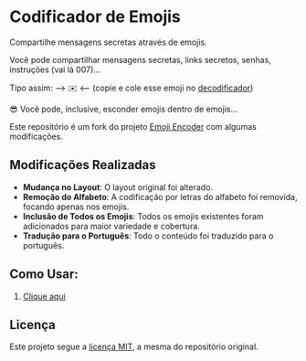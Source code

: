 # Codificador de Emojis

Compartilhe mensagens secretas através de emojis.

Você pode compartilhar mensagens secretas, links secretos, senhas, instruções (vai lá 007)... 

Tipo assim: --> 󠅀󠅑󠅢󠅑󠄐󠅦󠅕󠅢󠄐󠅑󠄐󠅝󠅕󠅞󠅣󠅑󠅗󠅕󠅝󠄜󠄐󠅔󠅕󠅓󠅟󠅔󠅙󠅖󠅙󠅡󠅥󠅕󠄐󠅕󠅣󠅤󠅕󠄐󠅕󠅝󠅟󠅚󠅙󠄪󠄐󠇠󠆏󠆁󠅹󠇣󠆐󠅴󠆡󠇣󠆐󠅵󠆎󠇣󠆐󠅵󠆔󠇣󠆐󠅵󠆅󠇣󠆐󠅵󠆓󠇣󠆐󠅴󠆀󠇣󠆐󠅵󠆄󠇣󠆐󠅵󠆅󠇣󠆐󠅴󠆀󠇣󠆐󠅵󠆔󠇣󠆐󠅵󠆅󠇣󠆐󠅴󠆀󠇣󠆐󠅵󠆍󠇣󠆐󠅵󠆏󠇣󠆐󠅵󠆓󠇣󠆐󠅵󠆔󠇣󠆐󠅵󠆒󠇣󠆐󠅵󠆁󠇣󠆐󠅵󠆒󠇣󠆐󠅴󠆀󠇣󠆐󠅵󠆁󠇣󠆐󠅴󠆀󠇣󠆐󠅵󠆍󠇣󠆐󠅵󠆅󠇣󠆐󠅵󠆎󠇣󠆐󠅵󠆓󠇣󠆐󠅵󠆁󠇣󠆐󠅵󠆇󠇣󠆐󠅵󠆅󠇣󠆐󠅵󠆍󠇣󠆐󠅴󠆌󠇣󠆐󠅴󠆀󠇣󠆐󠅵󠆖󠇣󠆐󠅵󠆅󠇣󠆐󠅵󠆒󠇣󠆐󠅵󠆉󠇣󠆐󠅵󠆆󠇣󠆐󠅵󠆉󠇣󠆐󠅵󠆑󠇣󠆐󠅵󠆕󠇣󠆐󠅵󠆅󠇣󠆐󠅴󠆀󠇣󠆐󠅵󠆓󠇣󠆐󠅵󠆅󠇣󠆐󠅴󠆀󠇣󠆐󠅵󠆅󠇣󠆐󠅵󠆓󠇣󠆐󠅵󠆔󠇣󠆐󠅶󠆣󠇣󠆐󠅶✉️󠅃󠅥󠅑󠄐󠅝󠅕󠅞󠅣󠅑󠅗󠅕󠅝󠄐󠅕󠅣󠅤󠆳󠆑󠄐󠅠󠅢󠅟󠅞󠅤󠅑󠄞󠄐󠅅󠅣󠅕󠄐󠅟󠄐󠅕󠅝󠅟󠅚󠅙󠄐󠅑󠄐󠅣󠅕󠅗󠅥󠅙󠅢󠄐󠅠󠅑󠅢󠅑󠄐󠅦󠅕󠅢󠄐󠅑󠄐󠅝󠅕󠅞󠅣󠅑󠅗󠅕󠅝󠄪󠄐󠇠󠆏󠆁󠅰󠇣󠆐󠅵󠅶󠇣󠆐󠅵󠆁󠇣󠆐󠅵󠆍󠇣󠆐󠅵󠆏󠇣󠆐󠅵󠆓󠇣󠆐󠅴󠆀󠇣󠆐󠅵󠆌󠇣󠆐󠅶󠆣󠇣󠆐󠅶󠆁󠇣󠆐󠅴󠆁󠇣󠆐󠅴󠆀󠇣󠆐󠅴󠆡󠇣󠆐󠅵󠆎󠇣󠆐󠅵󠆔󠇣󠆐󠅵󠆅󠇣󠆐󠅵󠆓󠇣󠆐󠅴󠆀󠇣󠆐󠅵󠆄󠇣󠆐󠅵󠆅󠇣󠆐󠅴󠆀󠇣󠆐󠅵󠆍󠇣󠆐󠅵󠆁󠇣󠆐󠅵󠆉󠇣󠆐󠅵󠆓󠇣󠆐󠅴󠆀󠇣󠆐󠅵󠆎󠇣󠆐󠅵󠆁󠇣󠆐󠅵󠆄󠇣󠆐󠅵󠆁󠇣󠆐󠅴󠆌󠇣󠆐󠅴󠆀󠇣󠆐󠅵󠆃󠇣󠆐󠅵󠆅󠇣󠆐󠅵󠆒󠇣󠆐󠅵󠆔󠇣󠆐󠅵󠆉󠇣󠆐󠅵󠆆󠇣󠆐󠅵󠆉󠇣󠆐󠅵󠆑󠇣󠆐󠅵󠆕󠇣󠆐󠅵󠆅󠇣󠆐󠅴󠆍󠇣󠆐󠅵󠆓󠇣󠆐󠅵󠆅󠇣󠆐󠅴󠆀󠇣󠆐󠅵󠆄󠇣󠆐󠅵󠆅󠇣󠆐󠅴󠆀󠇣󠆐󠅵󠆑󠇣󠆐󠅵󠆕󠇣󠆐󠅵󠆅󠇣󠆐󠅴󠆀󠇣󠆐󠅵󠆅󠇣󠆐󠅵󠆓󠇣󠆐󠅵󠆔󠇣󠆐󠅶󠆣󠇣󠆐󠅶󠆁󠇣󠆐󠅴󠆀󠇣󠆐󠅵󠆓󠇣󠆐󠅵󠆏󠇣󠆐󠅵󠆚󠇣󠆐󠅵󠆉󠇣󠆐󠅵󠆎󠇣󠆐󠅵󠆈󠇣󠆐󠅵󠆏󠇣󠆐󠅴󠆎󠇣󠆐󠅴󠆀󠇣󠆐󠅴󠆮󠇣󠆐󠅶󠆣󠇣󠆐󠅶󠆃󠇣󠆐󠅵󠆏󠇣󠆐󠅴󠆀󠇣󠆐󠅵󠆐󠇣󠆐󠅵󠆏󠇣󠆐󠅵󠆄󠇣󠆐󠅵󠆅󠇣󠆐󠅵󠆍󠇣󠆐󠅵󠆏󠇣󠆐󠅵󠆓󠇣󠆐󠅴󠆀󠇣󠆐󠅵󠆁󠇣󠆐󠅵󠆒󠇣󠆐󠅵󠆒󠇣󠆐󠅵󠆉󠇣󠆐󠅵󠆓󠇣󠆐󠅵󠆃󠇣󠆐󠅵󠆁󠇣󠆐󠅵󠆒󠇣󠆐󠅴󠆀󠇣󠆐󠅵󠆖󠇣󠆐󠅵󠆁󠇣󠆐󠅵󠆚󠇣󠆐󠅵󠆁󠇣󠆐󠅵󠆍󠇣󠆐󠅵󠆅󠇣󠆐󠅵󠆎󠇣󠆐󠅵󠆔󠇣󠆐󠅵󠆏󠇣󠆐󠅵󠆓󠇣󠆐󠅴󠆎󠇣󠆐󠅴󠆀󠇣󠆐󠅵󠅴󠇣󠆐󠅵󠆕󠇣󠆐󠅵󠆄󠇣󠆐󠅵󠆏󠇣󠆐󠅴󠆀󠇣󠆐󠅵󠆃󠇣󠆐󠅵󠆅󠇣󠆐󠅵󠆒󠇣󠆐󠅵󠆔󠇣󠆐󠅵󠆏󠇣󠆐󠅴󠆟󠇣󠆐󠅴󠆀󠇣󠆐󠅴󠆡󠇣󠆐󠅵󠆑󠇣󠆐󠅵󠆕󠇣󠆐󠅵󠆉󠇣󠆐󠅴󠆀󠇣󠆐󠅵󠆅󠇣󠆐󠅵󠆓󠇣󠆐󠅵󠆔󠇣󠆐󠅶󠆣󠇣󠆐󠅶󠆁󠇣󠆐󠅴󠆀󠇣󠆐󠅵󠆁󠇣󠆐󠅴󠆀󠇣󠆐󠅵󠆍󠇣󠆐󠅵󠆅󠇣󠆐󠅵󠆎󠇣󠆐󠅵󠆓󠇣󠆐󠅵󠆁󠇣󠆐󠅵󠆇󠇣󠆐󠅵󠆅󠇣󠆐󠅵󠆍󠇣󠆐󠅴󠆚󠇣󠆐󠅴󠆀󠇣󠆐󠅷󠆐󠇣󠆐󠅶󠅿󠇣󠆐󠅶󠆄󠇣󠆐󠅶󠆋󠇣󠆐󠅷󠆓󠇣󠆐󠅶󠆀󠇣󠆐󠅵󠆧󠇣󠆐󠅶󠅲󠇣󠆐󠅷󠆓󠇣󠆐󠅶󠆀󠇣󠆐󠅵󠆥󠇣󠆐󠅶󠆐󠇣󠆐󠅷󠆓󠇣󠆐󠅶󠆀󠇣󠆐󠅵󠆦󠇣󠆐󠅶󠆌󠇣󠆐󠅷󠆓󠇣󠆐󠅶󠆀󠇣󠆐󠅵󠆧󠇣󠆐󠅶󠅿󠇣󠆐󠅷󠆓󠇣󠆐󠅶󠆀󠇣󠆐󠅵󠆦󠇣󠆐󠅶󠆈󠇣󠆐󠅷󠆓󠇣󠆐󠅶󠆀󠇣󠆐󠅵󠆥󠇣󠆐󠅶󠆟󠇣󠆐󠅷󠆓󠇣󠆐󠅶󠆀󠇣󠆐󠅵󠆧󠇣󠆐󠅶󠆃󠇣󠆐󠅷󠆓󠇣󠆐󠅶󠆀󠇣󠆐󠅵󠆦󠇣󠆐󠅶󠅰󠇣󠆐󠅷󠆓󠇣󠆐󠅶󠆀󠇣󠆐󠅵󠆥󠇣󠆐󠅶󠆔󠇣󠆐󠅷󠆓󠇣󠆐󠅶󠆀󠇣󠆐󠅵󠆦󠇣󠆐󠅶󠆆󠇣󠆐󠅷󠆓󠇣󠆐󠅶󠆀󠇣󠆐󠅵󠆧󠇣󠆐󠅶󠆃󠇣󠆐󠅷󠆓󠇣󠆐󠅶󠆀󠇣󠆐󠅵󠆦󠇣󠆐󠅶󠅰󠇣󠆐󠅷󠆓󠇣󠆐󠅶󠆀󠇣󠆐󠅵󠆥󠇣󠆐󠅶󠆕󠇣󠆐󠅷󠆓󠇣󠆐󠅶󠆀󠇣󠆐󠅵󠆦󠇣󠆐󠅵󠆯󠇣󠆐󠅷󠆓󠇣󠆐󠅶󠆀󠇣󠆐󠅵󠆧󠇣󠆐󠅶󠆃󠇣󠆐󠅷󠆓󠇣󠆐󠅶󠆀󠇣󠆐󠅵󠆦󠇣󠆐󠅶󠅰󠇣󠆐󠅷󠆓󠇣󠆐󠅶󠆀󠇣󠆐󠅵󠆥󠇣󠆐󠅶󠆕󠇣󠆐󠅷󠆓󠇣󠆐󠅶󠆀󠇣󠆐󠅵󠆦󠇣󠆐󠅵󠆩󠇣󠆐󠅷󠆓󠇣󠆐󠅶󠆀󠇣󠆐󠅵󠆧󠇣󠆐󠅶󠆃󠇣󠆐󠅷󠆓󠇣󠆐󠅶󠆀󠇣󠆐󠅵󠆦󠇣󠆐󠅶󠅰󠇣󠆐󠅷󠆓󠇣󠆐󠅶󠆀󠇣󠆐󠅵󠆥󠇣󠆐󠅶󠆔󠇣󠆐󠅷󠆓󠇣󠆐󠅶󠆀󠇣󠆐󠅵󠆦󠇣󠆐󠅵󠆠󠇣󠆐󠅷󠆓󠇣󠆐󠅶󠆀󠇣󠆐󠅵󠆧󠇣󠆐󠅶󠆃󠇣󠆐󠅷󠆓󠇣󠆐󠅶󠆀󠇣󠆐󠅵󠆦󠇣󠆐󠅶󠅰󠇣󠆐󠅷󠆓󠇣󠆐󠅶󠆀󠇣󠆐󠅵󠆥󠇣󠆐󠅶󠆕󠇣󠆐󠅷󠆓󠇣󠆐󠅶󠆀󠇣󠆐󠅵󠆦󠇣󠆐󠅵󠆭󠇣󠆐󠅷󠆓󠇣󠆐󠅶󠆀󠇣󠆐󠅵󠆧󠇣󠆐󠅶󠆃󠇣󠆐󠅷󠆓󠇣󠆐󠅶󠆀󠇣󠆐󠅵󠆦󠇣󠆐󠅶󠅰󠇣󠆐󠅷󠆓󠇣󠆐󠅶󠆀󠇣󠆐󠅵󠆥󠇣󠆐󠅶󠆕󠇣󠆐󠅷󠆓󠇣󠆐󠅶󠆀󠇣󠆐󠅵󠆦󠇣󠆐󠅵󠆡󠇣󠆐󠅷󠆓󠇣󠆐󠅶󠆀󠇣󠆐󠅵󠆧󠇣󠆐󠅶󠆃󠇣󠆐󠅷󠆓󠇣󠆐󠅶󠆀󠇣󠆐󠅵󠆦󠇣󠆐󠅶󠅰󠇣󠆐󠅷󠆓󠇣󠆐󠅶󠆀󠇣󠆐󠅵󠆥󠇣󠆐󠅶󠆕󠇣󠆐󠅷󠆓󠇣󠆐󠅶󠆀󠇣󠆐󠅵󠆦󠇣󠆐󠅵󠆬󠇣󠆐󠅷󠆓󠇣󠆐󠅶󠆀󠇣󠆐󠅵󠆧󠇣󠆐󠅶󠆃󠇣󠆐󠅷󠆓󠇣󠆐󠅶󠆀󠇣󠆐󠅵󠆦󠇣󠆐󠅶󠅰󠇣󠆐󠅷󠆓󠇣󠆐󠅶󠆀󠇣󠆐󠅵󠆥󠇣󠆐󠅶󠆔󠇣󠆐󠅷󠆓󠇣󠆐󠅶󠆀󠇣󠆐󠅵󠆦󠇣󠆐󠅵󠆡󠇣󠆐󠅷󠆓󠇣󠆐󠅶󠆀󠇣󠆐󠅵󠆧󠇣󠆐󠅶󠆃󠇣󠆐󠅷󠆓󠇣󠆐󠅶󠆀󠇣󠆐󠅵󠆦󠇣󠆐󠅶󠅰󠇣󠆐󠅷󠆓󠇣󠆐󠅶󠆀󠇣󠆐󠅵󠆥󠇣󠆐󠅶󠆔󠇣󠆐󠅷󠆓󠇣󠆐󠅶󠆀󠇣󠆐󠅵󠆦󠇣󠆐󠅵󠆡󠇣󠆐󠅷󠆓󠇣󠆐󠅶󠆀󠇣󠆐󠅵󠆧󠇣󠆐󠅶󠆃󠇣󠆐󠅷󠆓󠇣󠆐󠅶󠆀󠇣󠆐󠅵󠆦󠇣󠆐󠅶󠅰󠇣󠆐󠅷󠆓󠇣󠆐󠅶󠆀󠇣󠆐󠅵󠆥󠇣󠆐󠅶󠆔󠇣󠆐󠅷󠆓󠇣󠆐󠅶󠆀󠇣󠆐󠅵󠆦󠇣󠆐󠅵󠆠󠇣󠆐󠅷󠆓󠇣󠆐󠅶󠆀󠇣󠆐󠅵󠆤󠇣󠆐󠅶󠅰󠇣󠆐󠅷󠆓󠇣󠆐󠅶󠆀󠇣󠆐󠅵󠆤󠇣󠆐󠅶󠆕󠇣󠆐󠅷󠆓󠇣󠆐󠅶󠆀󠇣󠆐󠅵󠆥󠇣󠆐󠅵󠆢󠇣󠆐󠅷󠆓󠇣󠆐󠅶󠆀󠇣󠆐󠅵󠆥󠇣󠆐󠅵󠆢󠇣󠆐󠅷󠆓󠇣󠆐󠅶󠆀󠇣󠆐󠅵󠆤󠇣󠆐󠅶󠆟󠇣󠆐󠅷󠆓󠇣󠆐󠅶󠆀󠇣󠆐󠅵󠆤󠇣󠆐󠅶󠅰󠇣󠆐󠅷󠆓󠇣󠆐󠅶󠆀󠇣󠆐󠅵󠆤󠇣󠆐󠅶󠆓󠇣󠆐󠅷󠆓󠇣󠆐󠅶󠆀󠇣󠆐󠅵󠆥󠇣󠆐󠅵󠆢󠇣󠆐󠅷󠆓󠇣󠆐󠅶󠆀󠇣󠆐󠅵󠆦󠇣󠆐󠅶󠆓󠇣󠆐󠅷󠆓󠇣󠆐󠅶󠆀󠇣󠆐󠅵󠆥󠇣󠆐󠅶󠆝󠇣󠆐󠅷󠆓󠇣󠆐󠅶󠆀󠇣󠆐󠅵󠆥󠇣󠆐󠅵󠆤󠇣󠆐󠅷󠆓󠇣󠆐󠅶󠆀󠇣󠆐󠅵󠆤󠇣󠆐󠅶󠆙󠇣󠆐󠅷󠆓󠇣󠆐󠅶󠆀󠇣󠆐󠅵󠆤󠇣󠆐󠅶󠆓󠇣󠆐󠅷󠆓󠇣󠆐󠅶󠆀󠇣󠆐󠅵󠆤󠇣󠆐󠅶󠆟󠇣󠆐󠅷󠆓󠇣󠆐󠅶󠆀󠇣󠆐󠅵󠆤󠇣󠆐󠅶󠅰󠇣󠆐󠅷󠆓󠇣󠆐󠅶󠆀󠇣󠆐󠅵󠆧󠇣󠆐󠅶󠅲󠇣󠆐󠅷󠆓󠇣󠆐󠅶󠆀󠇣󠆐󠅵󠆥󠇣󠆐󠅶󠆐󠇣󠆐󠅷󠆓󠇣󠆐󠅶󠆀󠇣󠆐󠅵󠆦󠇣󠆐󠅶󠆌󠇣󠆐󠅷󠆓󠇣󠆐󠅶󠆀󠇣󠆐󠅵󠆧󠇣󠆐󠅶󠅿󠇣󠆐󠅷󠆓󠇣󠆐󠅶󠆀󠇣󠆐󠅵󠆦󠇣󠆐󠅶󠆈󠇣󠆐󠅷󠆓󠇣󠆐󠅶󠆀󠇣󠆐󠅵󠆥󠇣󠆐󠅶󠆟󠇣󠆐󠅷󠆓󠇣󠆐󠅶󠆀󠇣󠆐󠅵󠆧󠇣󠆐󠅶󠆃󠇣󠆐󠅷󠆓󠇣󠆐󠅶󠆀󠇣󠆐󠅵󠆦󠇣󠆐󠅶󠅰󠇣󠆐󠅷󠆓󠇣󠆐󠅶󠆀󠇣󠆐󠅵󠆥󠇣󠆐󠅶󠆔󠇣󠆐󠅷󠆓󠇣󠆐󠅶󠆀󠇣󠆐󠅵󠆦󠇣󠆐󠅶󠆆󠇣󠆐󠅷󠆓󠇣󠆐󠅶󠆀󠇣󠆐󠅵󠆧󠇣󠆐󠅶󠆃󠇣󠆐󠅷󠆓󠇣󠆐󠅶󠆀󠇣󠆐󠅵󠆦󠇣󠆐󠅶󠅰󠇣󠆐󠅷󠆓󠇣󠆐󠅶󠆀󠇣󠆐󠅵󠆥󠇣󠆐󠅶󠆕󠇣󠆐󠅷󠆓󠇣󠆐󠅶󠆀󠇣󠆐󠅵󠆦󠇣󠆐󠅵󠆯󠇣󠆐󠅷󠆓󠇣󠆐󠅶󠆀󠇣󠆐󠅵󠆧󠇣󠆐󠅶󠆃󠇣󠆐󠅷󠆓󠇣󠆐󠅶󠆀󠇣󠆐󠅵󠆦󠇣󠆐󠅶󠅰󠇣󠆐󠅷󠆓󠇣󠆐󠅶󠆀󠇣󠆐󠅵󠆥󠇣󠆐󠅶󠆕󠇣󠆐󠅷󠆓󠇣󠆐󠅶󠆀󠇣󠆐󠅵󠆦󠇣󠆐󠅵󠆩󠇣󠆐󠅷󠆓󠇣󠆐󠅶󠆀󠇣󠆐󠅵󠆧󠇣󠆐󠅶󠆃󠇣󠆐󠅷󠆓󠇣󠆐󠅶󠆀󠇣󠆐󠅵󠆦󠇣󠆐󠅶󠅰󠇣󠆐󠅷󠆓󠇣󠆐󠅶󠆀󠇣󠆐󠅵󠆥󠇣󠆐󠅶󠆔󠇣󠆐󠅷󠆓󠇣󠆐󠅶󠆀󠇣󠆐󠅵󠆦󠇣󠆐󠅵󠆠󠇣󠆐󠅷󠆓󠇣󠆐󠅶󠆀󠇣󠆐󠅵󠆧󠇣󠆐󠅶󠆃󠇣󠆐󠅷󠆓󠇣󠆐󠅶󠆀󠇣󠆐󠅵󠆦󠇣󠆐󠅶󠅰󠇣󠆐󠅷󠆓󠇣󠆐󠅶󠆀󠇣󠆐󠅵󠆥󠇣󠆐󠅶󠆕󠇣󠆐󠅷󠆓󠇣󠆐󠅶󠆀󠇣󠆐󠅵󠆦󠇣󠆐󠅵󠆭󠇣󠆐󠅷󠆓󠇣󠆐󠅶󠆀󠇣󠆐󠅵󠆧󠇣󠆐󠅶󠆃󠇣󠆐󠅷󠆓󠇣󠆐󠅶󠆀󠇣󠆐󠅵󠆦󠇣󠆐󠅶󠅰󠇣󠆐󠅷󠆓󠇣󠆐󠅶󠆀󠇣󠆐󠅵󠆥󠇣󠆐󠅶󠆕󠇣󠆐󠅷󠆓󠇣󠆐󠅶󠆀󠇣󠆐󠅵󠆦󠇣󠆐󠅵󠆡󠇣󠆐󠅷󠆓󠇣󠆐󠅶󠆀󠇣󠆐󠅵󠆧󠇣󠆐󠅶󠆃󠇣󠆐󠅷󠆓󠇣󠆐󠅶󠆀󠇣󠆐󠅵󠆦󠇣󠆐󠅶󠅰󠇣󠆐󠅷󠆓󠇣󠆐󠅶󠆀󠇣󠆐󠅵󠆥󠇣󠆐󠅶󠆕󠇣󠆐󠅷󠆓󠇣󠆐󠅶󠆀󠇣󠆐󠅵󠆦󠇣󠆐󠅵󠆬󠇣󠆐󠅷󠆓󠇣󠆐󠅶󠆀󠇣󠆐󠅵󠆧󠇣󠆐󠅶󠆃󠇣󠆐󠅷󠆓󠇣󠆐󠅶󠆀󠇣󠆐󠅵󠆦󠇣󠆐󠅶󠅰󠇣󠆐󠅷󠆓󠇣󠆐󠅶󠆀󠇣󠆐󠅵󠆥󠇣󠆐󠅶󠆔󠇣󠆐󠅷󠆓󠇣󠆐󠅶󠆀󠇣󠆐󠅵󠆦󠇣󠆐󠅵󠆡󠇣󠆐󠅷󠆓󠇣󠆐󠅶󠆀󠇣󠆐󠅵󠆧󠇣󠆐󠅶󠆃󠇣󠆐󠅷󠆓󠇣󠆐󠅶󠆀󠇣󠆐󠅵󠆦󠇣󠆐󠅶󠅰󠇣󠆐󠅷󠆓󠇣󠆐󠅶󠆀󠇣󠆐󠅵󠆥󠇣󠆐󠅶󠆔󠇣󠆐󠅷󠆓󠇣󠆐󠅶󠆀󠇣󠆐󠅵󠆦󠇣󠆐󠅵󠆡󠇣󠆐󠅷󠆓󠇣󠆐󠅶󠆀󠇣󠆐󠅵󠆧󠇣󠆐󠅶󠆃󠇣󠆐󠅷󠆓󠇣󠆐󠅶󠆀󠇣󠆐󠅵󠆦󠇣󠆐󠅶󠅰󠇣󠆐󠅷󠆓󠇣󠆐󠅶󠆀󠇣󠆐󠅵󠆥󠇣󠆐󠅶󠆔󠇣󠆐󠅷󠆓󠇣󠆐󠅶󠆀󠇣󠆐󠅵󠆦󠇣󠆐󠅵󠆠󠇣󠆐󠅷󠆓󠇣󠆐󠅶󠆀󠇣󠆐󠅵󠆤󠇣󠆐󠅶󠅰󠇣󠆐󠅷󠆓󠇣󠆐󠅶󠆀󠇣󠆐󠅵󠆤󠇣󠆐󠅶󠆑󠇣󠆐󠅷󠆓󠇣󠆐󠅶󠆀󠇣󠆐󠅵󠆤󠇣󠆐󠅶󠅰󠇣󠆐󠅷󠆓󠇣󠆐󠅶󠆀󠇣󠆐󠅵󠆥󠇣󠆐󠅶󠅽󠇣󠆐󠅷󠆓󠇣󠆐󠅶󠆀󠇣󠆐󠅵󠆥󠇣󠆐󠅶󠅵󠇣󠆐󠅷󠆓󠇣󠆐󠅶󠆀󠇣󠆐󠅵󠆥󠇣󠆐󠅶󠅾󠇣󠆐󠅷󠆓󠇣󠆐󠅶󠆀󠇣󠆐󠅵󠆥󠇣󠆐󠅶󠆃󠇣󠆐󠅷󠆓󠇣󠆐󠅶󠆀󠇣󠆐󠅵󠆥󠇣󠆐󠅶󠅱󠇣󠆐󠅷󠆓󠇣󠆐󠅶󠆀󠇣󠆐󠅵󠆥󠇣󠆐󠅶󠅷󠇣󠆐󠅷󠆓󠇣󠆐󠅶󠆀󠇣󠆐󠅵󠆥󠇣󠆐󠅶󠅵󠇣󠆐󠅷󠆓󠇣󠆐󠅶󠆀󠇣󠆐󠅵󠆥󠇣󠆐󠅶󠅽󠇣󠆐󠅷󠆓󠇣󠆐󠅶󠆀󠇣󠆐󠅵󠆤󠇣󠆐󠅶󠅰󠇣󠆐󠅷󠆓󠇣󠆐󠅶󠆀󠇣󠆐󠅵󠆥󠇣󠆐󠅶󠅾󠇣󠆐󠅷󠆓󠇣󠆐󠅶󠆀󠇣󠆐󠅵󠆦󠇣󠆐󠅶󠆓󠇣󠆐󠅷󠆓󠇣󠆐󠅶󠆀󠇣󠆐󠅵󠆦󠇣󠆐󠅶󠅳󠇣󠆐󠅷󠆓󠇣󠆐󠅶󠆀󠇣󠆐󠅵󠆥󠇣󠆐󠅶󠅿󠇣󠆐󠅷󠆓󠇣󠆐󠅶󠆀󠇣󠆐󠅵󠆤󠇣󠆐󠅶󠅰󠇣󠆐󠅷󠆓󠇣󠆐󠅶󠆀󠇣󠆐󠅵󠆥󠇣󠆐󠅶󠆀󠇣󠆐󠅷󠆓󠇣󠆐󠅶󠆀󠇣󠆐󠅵󠆥󠇣󠆐󠅶󠅿󠇣󠆐󠅷󠆓󠇣󠆐󠅶󠆀󠇣󠆐󠅵󠆥󠇣󠆐󠅶󠅴󠇣󠆐󠅷󠆓󠇣󠆐󠅶󠆀󠇣󠆐󠅵󠆥󠇣󠆐󠅶󠅵󠇣󠆐󠅷󠆓󠇣󠆐󠅶󠆀󠇣󠆐󠅵󠆤󠇣󠆐󠅶󠅰󠇣󠆐󠅷󠆓󠇣󠆐󠅶󠆀󠇣󠆐󠅵󠆥󠇣󠆐󠅶󠆃󠇣󠆐󠅷󠆓󠇣󠆐󠅶󠆀󠇣󠆐󠅵󠆥󠇣󠆐󠅶󠅵󠇣󠆐󠅷󠆓󠇣󠆐󠅶󠆀󠇣󠆐󠅵󠆥󠇣󠆐󠅶󠆂󠇣󠆐󠅷󠆓󠇣󠆐󠅶󠆀󠇣󠆐󠅵󠆤󠇣󠆐󠅶󠅰󠇣󠆐󠅷󠆓󠇣󠆐󠅶󠆀󠇣󠆐󠅵󠆥󠇣󠆐󠅶󠅽󠇣󠆐󠅷󠆓󠇣󠆐󠅶󠆀󠇣󠆐󠅵󠆥󠇣󠆐󠅶󠅿󠇣󠆐󠅷󠆓󠇣󠆐󠅶󠆀󠇣󠆐󠅵󠆥󠇣󠆐󠅶󠆃󠇣󠆐󠅷󠆓󠇣󠆐󠅶󠆀󠇣󠆐󠅵󠆥󠇣󠆐󠅶󠆄󠇣󠆐󠅷󠆓󠇣󠆐󠅶󠆀󠇣󠆐󠅵󠆥󠇣󠆐󠅶󠆂󠇣󠆐󠅷󠆓󠇣󠆐󠅶󠆀󠇣󠆐󠅵󠆥󠇣󠆐󠅶󠅱󠇣󠆐󠅷󠆓󠇣󠆐󠅶󠆀󠇣󠆐󠅵󠆥󠇣󠆐󠅶󠅴󠇣󠆐󠅷󠆓󠇣󠆐󠅶󠆀󠇣󠆐󠅵󠆥󠇣󠆐󠅶󠅱󠇣󠆐󠅷󠆓󠇣󠆐󠅶󠆀󠇣󠆐󠅵󠆤󠇣󠆐󠅶󠅾󠆁󠇣󠆐󠅴󠆀󠇣󠆐󠅵󠆓󠇣󠆐󠅵󠆏󠇣󠆐󠅵󠆚󠇣󠆐󠅵󠆉󠇣󠆐󠅵󠆎󠇣󠆐󠅵󠆈󠇣󠆐󠅵󠆏󠇣󠆐󠅴󠆎󠇣󠆐󠅴󠆀󠇣󠆐󠅴󠆡󠇣󠆐󠅵󠆇󠇣󠆐󠅵󠆏󠇣󠆐󠅵󠆒󠇣󠆐󠅵󠆁󠇣󠆐󠅴󠆀󠇣󠆐󠅵󠆄󠇣󠆐󠅵󠆅󠇣󠆐󠅵󠆃󠇣󠆐󠅵󠆏󠇣󠆐󠅵󠆄󠇣󠆐󠅵󠆉󠇣󠆐󠅵󠆆󠇣󠆐󠅵󠆉󠇣󠆐󠅵󠆑󠇣󠆐󠅵󠆕󠇣󠆐󠅵󠆅󠇣󠆐󠅴󠆀󠇣󠆐󠅵󠆅󠇣󠆐󠅵󠆓󠇣󠆐󠅵󠆔󠇣󠆐󠅵󠆅󠇣󠆐󠅴󠆀󠇣󠆐󠅵󠆅󠇣󠆐󠅵󠆍󠇣󠆐󠅵󠆏󠇣󠆐󠅵󠆊󠇣󠆐󠅵󠆉󠇣󠆐󠅴󠆚󠇣󠆐󠅴󠆀󠄴󠅕󠅓󠅟󠅔󠅙󠅖󠅙󠅡󠅥󠅕󠄐󠅕󠅣󠅣󠅕󠄐󠅕󠅝󠅟󠅚󠅙󠄐󠅠󠅑󠅢󠅑󠄐󠅟󠄐󠅠󠅢󠆳󠆣󠅨󠅙󠅝󠅟󠄐󠅠󠅑󠅣󠅣󠅟󠄪󠄐󠇠󠆏󠆀󠆄󠇣󠆐󠅴󠆡󠇣󠆐󠅵󠆇󠇣󠆐󠅵󠆏󠇣󠆐󠅵󠆒󠇣󠆐󠅵󠆁󠇣󠆐󠅴󠆀󠇣󠆐󠅵󠆖󠇣󠆐󠅵󠆏󠇣󠆐󠅵󠆃󠇣󠆐󠅶󠆣󠇣󠆐󠅶󠆊󠇣󠆐󠅴󠆀󠇣󠆐󠅵󠆄󠇣󠆐󠅵󠆅󠇣󠆐󠅵󠆖󠇣󠆐󠅵󠆅󠇣󠆐󠅵󠆒󠇣󠆐󠅶󠆣󠇣󠆐󠅶󠆁󠇣󠆐󠅴󠆀󠇣󠆐󠅵󠆉󠇣󠆐󠅵󠆍󠇣󠆐󠅵󠆉󠇣󠆐󠅵󠆔󠇣󠆐󠅵󠆁󠇣󠆐󠅵󠆒󠇣󠆐󠅴󠆀󠇣󠆐󠅵󠆕󠇣󠆐󠅵󠆍󠇣󠆐󠅴󠆀󠇣󠆐󠅷󠆐󠇣󠆐󠅶󠅿󠇣󠆐󠅶󠅰󠄽󠆳󠆪󠆳󠆪󠆳󠆪󠆳󠆪󠆳󠆪󠆳󠆪󠆳󠆪󠄑 <-- (copie e cole esse emoji no [decodificador](htttps://emojisecreto.woorkier.com.br))

😎󠄱󠅘󠄐󠅞󠆳󠆓󠅟󠄑󠄐󠅆󠅟󠅓󠅕󠄐󠅝󠅕󠄐󠅑󠅓󠅘󠅟󠅥󠄑󠄐󠇠󠆏󠆈󠅹 Você pode, inclusive, esconder emojis dentro de emojis...

Este repositório é um fork do projeto [Emoji Encoder](https://github.com/paulgb/emoji-encoder) com algumas modificações.
## Modificações Realizadas

- **Mudança no Layout**: O layout original foi alterado.
- **Remoção do Alfabeto**: A codificação por letras do alfabeto foi removida, focando apenas nos emojis.
- **Inclusão de Todos os Emojis**: Todos os emojis existentes foram adicionados para maior variedade e cobertura.
- **Tradução para o Português**: Todo o conteúdo foi traduzido para o português.

## Como Usar:
1. [Clique aqui](htttps://emojisecreto.woorkier.com.br) 

## Licença
Este projeto segue a [licença MIT](https://opensource.org/licenses/MIT), a mesma do repositório original.
